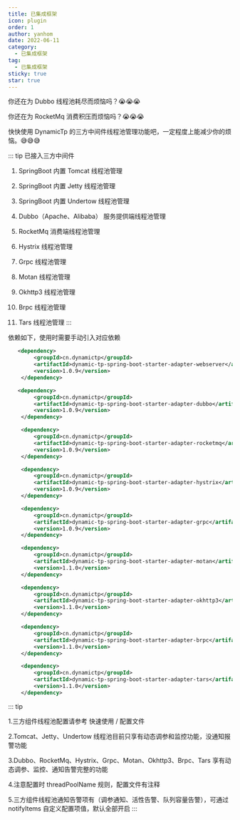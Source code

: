```yaml
---
title: 已集成框架
icon: plugin
order: 1
author: yanhom
date: 2022-06-11
category:
  - 已集成框架
tag:
  - 已集成框架
sticky: true
star: true
---
```


你还在为 Dubbo 线程池耗尽而烦恼吗？😭😭😭

你还在为 RocketMq 消费积压而烦恼吗？😭😭😭

快快使用 DynamicTp 的三方中间件线程池管理功能吧，一定程度上能减少你的烦恼。😅😅😅

::: tip
已接入三方中间件
1. SpringBoot 内置 Tomcat 线程池管理

2. SpringBoot 内置 Jetty 线程池管理

3. SpringBoot 内置 Undertow 线程池管理

4. Dubbo（Apache、Alibaba） 服务提供端线程池管理

5. RocketMq 消费端线程池管理

6. Hystrix 线程池管理

7. Grpc 线程池管理

8. Motan 线程池管理

9. Okhttp3 线程池管理

10. Brpc 线程池管理

11. Tars 线程池管理
:::

依赖如下，使用时需要手动引入对应依赖

```xml
   <dependency>
        <groupId>cn.dynamictp</groupId>
        <artifactId>dynamic-tp-spring-boot-starter-adapter-webserver</artifactId>
        <version>1.0.9</version>
    </dependency>
```

```xml
   <dependency>
        <groupId>cn.dynamictp</groupId>
        <artifactId>dynamic-tp-spring-boot-starter-adapter-dubbo</artifactId>
        <version>1.0.9</version>
    </dependency>
```

```xml
    <dependency>
        <groupId>cn.dynamictp</groupId>
        <artifactId>dynamic-tp-spring-boot-starter-adapter-rocketmq</artifactId>
        <version>1.0.9</version>
    </dependency>
```

```xml
    <dependency>
        <groupId>cn.dynamictp</groupId>
        <artifactId>dynamic-tp-spring-boot-starter-adapter-hystrix</artifactId>
        <version>1.0.9</version>
    </dependency>
```

```xml
    <dependency>
        <groupId>cn.dynamictp</groupId>
        <artifactId>dynamic-tp-spring-boot-starter-adapter-grpc</artifactId>
        <version>1.0.9</version>
    </dependency>
```

```xml
    <dependency>
        <groupId>cn.dynamictp</groupId>
        <artifactId>dynamic-tp-spring-boot-starter-adapter-motan</artifactId>
        <version>1.1.0</version>
    </dependency>
```

```xml
    <dependency>
        <groupId>cn.dynamictp</groupId>
        <artifactId>dynamic-tp-spring-boot-starter-adapter-okhttp3</artifactId>
        <version>1.1.0</version>
    </dependency>
```

```xml
    <dependency>
        <groupId>cn.dynamictp</groupId>
        <artifactId>dynamic-tp-spring-boot-starter-adapter-brpc</artifactId>
        <version>1.1.0</version>
    </dependency>
```

```xml
    <dependency>
        <groupId>cn.dynamictp</groupId>
        <artifactId>dynamic-tp-spring-boot-starter-adapter-tars</artifactId>
        <version>1.1.0</version>
    </dependency>
```
::: tip

1.三方组件线程池配置请参考 快速使用 / 配置文件

2.Tomcat、Jetty、Undertow 线程池目前只享有动态调参和监控功能，没通知报警功能

3.Dubbo、RocketMq、Hystrix、Grpc、Motan、Okhttp3、Brpc、Tars 享有动态调参、监控、通知告警完整的功能

4.注意配置时 threadPoolName 规则，配置文件有注释

5.三方组件线程池通知告警项有（调参通知、活性告警、队列容量告警），可通过 notifyItems 自定义配置项值，默认全部开启
:::